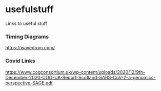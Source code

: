 # usefulstuff
Links to useful stuff

### Timing Diagrams
https://wavedrom.com/

### Covid Links
https://www.cogconsortium.uk/wp-content/uploads/2020/12/9th-December-2020-COG-UK-Report-Scotland-SARS-CoV-2-a-genomics-perspective-SAGE.pdf
